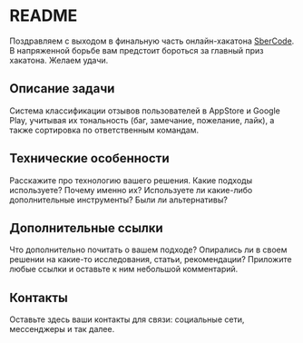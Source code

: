 # README

Поздравляем с выходом в финальную часть онлайн-хакатона [SberCode](https://sbercode.tech/sberbank-online). В напряженной борьбе вам предстоит бороться за главный приз хакатона. Желаем удачи.

## Описание задачи

Cистема классификации отзывов пользователей в AppStore и Google Play, учитывая их тональность (баг, замечание, пожелание, лайк), а также сортировка по ответственным командам.

## Технические особенности

Расскажите про технологию вашего решения. Какие подходы используете? Почему именно их? Используете ли какие-либо дополнительные инструменты? Были ли альтернативы?

## Дополнительные ссылки

Что дополнительно почитать о вашем подходе? Опирались ли в своем решении на какие-то исследования, статьи, рекомендации? Приложите любые ссылки и оставьте к ним небольшой комментарий.

## Контакты

Оставьте здесь ваши контакты для связи: социальные сети, мессенджеры и так далее.
